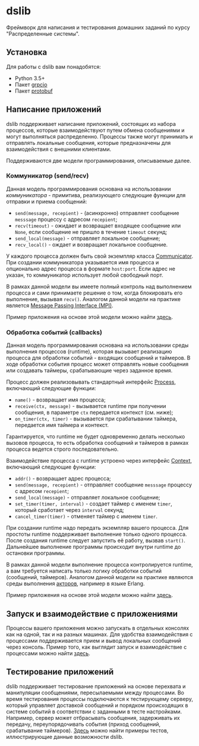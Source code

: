 # dslib

Фреймворк для написания и тестирования домашних заданий по курсу "Распределенные системы".

## Установка

Для работы с dslib вам понадобятся:

- Python 3.5+
- Пакет [grpcio](https://pypi.org/project/grpcio/)
- Пакет [protobuf](https://pypi.org/project/protobuf/)

## Написание приложений

dslib поддерживает написание приложений, состоящих из набора процессов, которые взаимодействуют путем обмена сообщениями и могут выполняться распределенно. Процессы также могут принимать и отправлять локальные сообщения, которые предназначены для взаимодействия с внешними клиентами.

Поддерживаются две модели программирования, описываемые далее.

### Коммуникатор (send/recv)

Данная модель программирования основана на использовании _коммуникатора_ - примитива, реализующего следующие функции для отправки и приема сообщений:

- `send(message, recepient)` - (асинхронно) отправляет сообщение `messsage` процессу с адресом `recepient`;
- `recv(timeout)` - ожидает и возвращает входящее сообщение или `None`, если сообщение не пришло в течение `timeout` секунд;
- `send_local(message)` - отправляет локальное сообщение;
- `recv_local()` - ождает и возвращает локальное сообщение.

У каждого процесса должен быть свой экземпляр класса [Communicator](comm.py). При создании коммуникатора указывается имя процесса и опционально адрес процесса в формате `host:port`. Если адрес не указан, то коммуникатор использует любой свободный порт.

В рамках данной модели вы имеете полный контроль над выполнением процесса и сами принимаете решение о том, когда блокировать его выполнение, вызывая `recv()`. Аналогом данной модели на практике является [Message Passing Interface (MPI)](https://en.wikipedia.org/wiki/Message_Passing_Interface).

Пример приложения на основе этой модели можно найти [здесь](examples/ping-pong/comm).

### Обработка событий (callbacks)

Данная модель программирования основана на использовании среды выполнения процессов (runtime), которая вызывает реализацию процесса для обработки событий - входящих сообщений и таймеров. В ходе обработки события процесс может отправлять новые сообщения или создавать таймеры, срабатывающие через заданное время.

Процесс должен реализовывать стандартный интерфейс [Process](process.py), включающий следующие функции:

- `name()` - возвращает имя процесса;
- `receive(ctx, message)` - вызывается runtime при получении сообщения, в параметре `ctx` передается контекст (см. ниже);
- `on_timer(ctx, timer)` - вызывается при срабатывании таймера, передается имя таймера и контекст.

Гарантируется, что runtime не будет одновременно делать несколько вызовов процесса, то есть обработка сообщений и таймеров в рамках процесса ведется строго последовательно.

Взаимодействие процесса с runtime устроено через интерфейс [Context](process.py), включающий следующие функции:

- `addr()` - возвращает адрес процесса;
- `send(message, recepient)` - отправляет сообщение `messsage` процессу с адресом `recepient`;
- `send_local(message)` - отправляет локальное сообщение;
- `set_timer(timer, interval)` - создает таймер с именем `timer`, который сработает через `interval` секунд;
- `cancel_timer(timer)` - отменяет таймер с именем `timer`.

При создании runtime надо передать экземпляр вашего процесса. Для простоты runtime поддерживает выполнение только одного процесса. После создания runtime следует запустить её работу, вызвав `start()`. Дальнейшее выполнение программы происходит внутри runtime до остановки программы.

В рамках данной модели выполнение процесса контролируется runtime, а вам требуется написать только логику обработки событий (сообщений, таймеров). Аналогом данной модели на практике являются среды выполнения [акторов](https://en.wikipedia.org/wiki/Actor_model), например в языке Erlang.

Пример приложения на основе этой модели можно найти [здесь](examples/ping-pong/proc).

## Запуск и взаимодействие с приложениями

Процессы вашего приложения можно запускать в отдельных консолях как на одной, так и на разных машинах. Для удобства взаимодействия с процессами поддерживается прием и вывод локальных сообщений через консоль. Пример того, как выглядит запуск и взаимодействие с процессами можно найти [здесь](examples/ping-pong).

## Тестирование приложений

dslib поддерживает тестирование приложений на основе перехвата и манипуляции сообщениями, пересылаемыми между процессами. Во время тестирования процессы подключаются к тестирующему серверу, который управляет доставкой сообщений и порядком происходящих в системе событий в соответствии с заданными в тесте настройками. Например, сервер может отбрасывать сообщения, задерживать их передачу, переупорядочивать события (приход сообщений, срабатывание таймеров). [Здесь](examples/ping-pong/test.py) можно найти примеры тестов, иллюстрирующие данные возможности dslib.